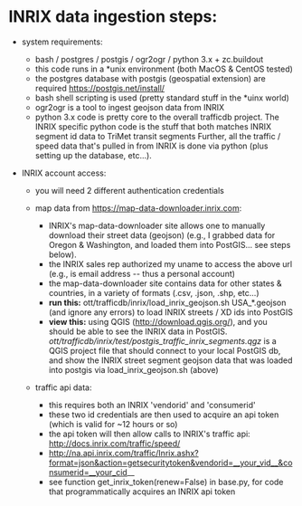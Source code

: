 INRIX data ingestion steps:
===========================
 - system requirements:
   - bash / postgres / postgis / ogr2ogr / python 3.x + zc.buildout
   - this code runs in a *unix environment (both MacOS & CentOS tested)
   - the postgres database with postgis (geospatial extension) are required https://postgis.net/install/
   - bash shell scripting is used (pretty standard stuff in the *uinx world)
   - ogr2ogr is a tool to ingest geojson data from INRIX
   - python 3.x code is pretty core to the overall trafficdb project. 
     The INRIX specific python code is the stuff that both matches INRIX segment id data to TriMet transit segments
     Further, all the traffic / speed data that's pulled in from INRIX is done via python (plus setting up the database, etc...).

 - INRIX account access:
    - you will need 2 different authentication credentials
    - map data from https://map-data-downloader.inrix.com:
      - INRIX's map-data-downloader site allows one to manually download their street data (geojson)
        (e.g., I grabbed data for Oregon & Washington, and loaded them into PostGIS... see steps below).
      - the INRIX sales rep authorized my uname to access the above url (e.g., is email address -- thus a personal account)
      - the map-data-downloader site contains data for other states & countries, in a variety of formats (.csv, .json, .shp, etc...)
      - **run  this:** ott/trafficdb/inrix/load_inrix_geojson.sh USA_*.geojson (and ignore any errors) to load INRIX streets / XD ids into PostGIS
      - **view this:** using QGIS (http://download.qgis.org/), and you should be able to see the INRIX data in PostGIS.
        _ott/trafficdb/inrix/test/postgis_traffic_inrix_segments.qgz_ is a QGIS project file that should connect to your 
        local PostGIS db, and show the INRIX street segment geojson data that was loaded into postgis via load_inrix_geojson.sh (above)

    - traffic api data:
      - this requires both an INRIX 'vendorid' and 'consumerid' 
      - these two id credentials are then used to acquire an api token (which is valid for ~12 hours or so)
      - the api token will then allow calls to INRIX's traffic api: http://docs.inrix.com/traffic/speed/
      - http://na.api.inrix.com/traffic/Inrix.ashx?format=json&action=getsecuritytoken&vendorid=__your_vid__&consumerid=__your_cid__
      - see function get_inrix_token(renew=False) in base.py, for code that programmatically acquires an INRIX api token
 